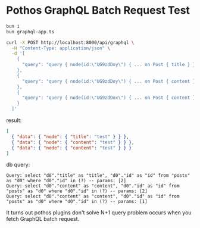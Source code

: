 # Pothos GraphQL Batch Request Test

```sh
bun i
bun graphql-app.ts
```

```sh
curl -X POST http://localhost:8000/api/graphql \
  -H "Content-Type: application/json" \
  -d '[
    {
      "query": "query { node(id:\"UG9zdDoy\") { ... on Post { title } } }"
    },
    {
      "query": "query { node(id:\"UG9zdDoy\") { ... on Post { content } } }"
    },
    {
      "query": "query { node(id:\"UG9zdDox\") { ... on Post { content } } }"
    }
  ]'
```

result:

```json
[
  { "data": { "node": { "title": "test" } } },
  { "data": { "node": { "content": "test" } } },
  { "data": { "node": { "content": "test" } } }
]
```

db query:

```
Query: select "d0"."title" as "title", "d0"."id" as "id" from "posts" as "d0" where "d0"."id" in (?) -- params: [2]
Query: select "d0"."content" as "content", "d0"."id" as "id" from "posts" as "d0" where "d0"."id" in (?) -- params: [2]
Query: select "d0"."content" as "content", "d0"."id" as "id" from "posts" as "d0" where "d0"."id" in (?) -- params: [1]
```

It turns out pothos plugins don't solve N+1 query problem occurs when you fetch GraphQL batch request.
